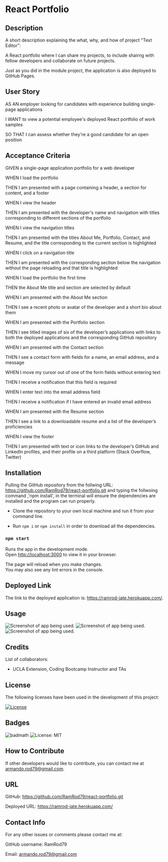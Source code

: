 # React Portfolio

## Description

A short description explaining the what, why, and how of project "Text Editor":

A React portfolio where I can share my projects, to include shairng with fellow developers and collaborate on future projects.

Just as you did in the module project, the application is also deployed to GitHub Pages. 

## User Story

AS AN employer looking for candidates with experience building single-page applications

I WANT to view a potential employee's deployed React portfolio of work samples

SO THAT I can assess whether they're a good candidate for an open position

## Acceptance Criteria

GIVEN a single-page application portfolio for a web developer

WHEN I load the portfolio

THEN I am presented with a page containing a header, a section for content, and a footer

WHEN I view the header

THEN I am presented with the developer's name and navigation with titles corresponding to different sections of the portfolio

WHEN I view the navigation titles

THEN I am presented with the titles About Me, Portfolio, Contact, and Resume, and the title corresponding to the current section is highlighted

WHEN I click on a navigation title

THEN I am presented with the corresponding section below the navigation without the page reloading and that title is highlighted

WHEN I load the portfolio the first time

THEN the About Me title and section are selected by default

WHEN I am presented with the About Me section

THEN I see a recent photo or avatar of the developer and a short bio about them

WHEN I am presented with the Portfolio section

THEN I see titled images of six of the developer’s applications with links to both the deployed applications and the corresponding GitHub repository

WHEN I am presented with the Contact section

THEN I see a contact form with fields for a name, an email address, and a message

WHEN I move my cursor out of one of the form fields without entering text

THEN I receive a notification that this field is required

WHEN I enter text into the email address field

THEN I receive a notification if I have entered an invalid email address

WHEN I am presented with the Resume section

THEN I see a link to a downloadable resume and a list of the developer’s proficiencies

WHEN I view the footer

THEN I am presented with text or icon links to the developer’s GitHub and LinkedIn profiles, and their profile on a third platform (Stack Overflow, Twitter) 


## Installation

Pulling the GitHub repository from the follwing URL: https://github.com/RamRod79/react-portfolio.git and typing the follwoing command ,'npm install', in the terminal will ensure the dependencies are installed and the program can run properly.

- Clone the repository to your own local machine and run it from your command line.

- Run ```npm i``` or ```npm install``` in order to download all the dependencies.

### `npm start`

Runs the app in the development mode.\
Open [http://localhost:3000](http://localhost:3000) to view it in your browser.

The page will reload when you make changes.\
You may also see any lint errors in the console.

## Deployed Link

The link to the deployed application is:  https://ramrod-jate.herokuapp.com/.

## Usage

![Screenshot of app being used.](./assets/images/Screenshot01.jpg)
![Screenshot of app being used.](./assets/images/Screenshot03.jpg)
![Screenshot of app being used.](./assets/images/Screenshot02.jpg)

## Credits

List of collaborators:

- UCLA Extension, Coding Bootcamp Instructor and TAs

## License

The following licenses have been used in the development of this project:

[![License](https://img.shields.io/badge/License-MIT-success)](https://opensource.org/licenses/MIT)

## Badges

![badmath](https://img.shields.io/github/languages/top/lernantino/badmath)
![License: MIT](https://img.shields.io/badge/License-MIT-success)


## How to Contribute

If other developers would like to contribute, you can contact me at armando.rod79@gmail.com.

## URL
GitHub: https://github.com/RamRod79/react-portfolio.git

Deployed URL: https://ramrod-jate.herokuapp.com/

## Contact Info

For any other issues or comments please contact me at:

GitHub username: RamRod79

Email: armando.rod79@gmail.com